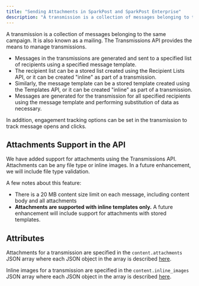 ```yaml
---
title: "Sending Attachments in SparkPost and SparkPost Enterprise"
description: "A transmission is a collection of messages belonging to the same campaign It is also known as a mailing The Transmissions API provides the means to manage transmissions Messages in the transmissions are generated and sent to a specified list of recipients using a specified message template The recipient list..."
---
```


A transmission is a collection of messages belonging to the same campaign. It is also known as a mailing. The Transmissions API provides the means to manage transmissions.

* Messages in the transmissions are generated and sent to a specified list of recipients using a specified message template.
* The recipient list can be a stored list created using the Recipient Lists API, or it can be created "inline" as part of a transmission.
* Similarly, the message template can be a stored template created using the Templates API, or it can be created "inline" as part of a transmission.
* Messages are generated for the transmission for all specified recipients using the message template and performing substitution of data as necessary.

In addition, engagement tracking options can be set in the transmission to track message opens and clicks.

## Attachments Support in the API

We have added support for attachments using the Transmissions API. Attachments can be any file type or inline images. In a future enhancement, we will include file type validation.

A few notes about this feature:

* There is a 20 MB content size limit on each message, including content body and all attachments
* **Attachments are supported with inline templates only.** A future enhancement will include support for attachments with stored templates.

## Attributes

Attachments for a transmission are specified in the `content.attachments` JSON array where each JSON object in the array is described [here](https://developers.sparkpost.com/api/transmissions.html#header-attachment-attributes).

Inline images for a transmission are specified in the `content.inline_images` JSON array where each JSON object in the array is described [here](https://developers.sparkpost.com/api/transmissions.html#header-inline-image-attributes).
